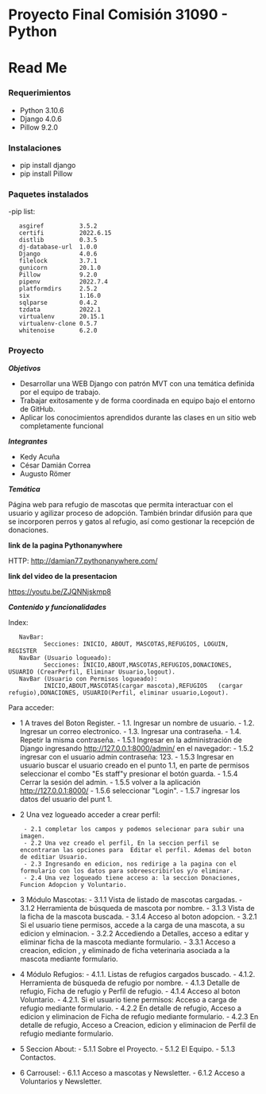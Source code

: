 # Proyecto Final Comisión 31090 - Python
# Read Me

### Requerimientos

- Python 3.10.6
- Django 4.0.6
- Pillow  9.2.0

### Instalaciones

- pip install django
- pip install Pillow

### Paquetes instalados


-pip list:  

       asgiref          3.5.2
       certifi          2022.6.15
       distlib          0.3.5
       dj-database-url  1.0.0
       Django           4.0.6
       filelock         3.7.1
       gunicorn         20.1.0
       Pillow           9.2.0
       pipenv           2022.7.4
       platformdirs     2.5.2
       six              1.16.0
       sqlparse         0.4.2
       tzdata           2022.1
       virtualenv       20.15.1
       virtualenv-clone 0.5.7
       whitenoise       6.2.0 



### Proyecto


***Objetivos***

- Desarrollar una WEB Django con patrón MVT con una temática definida por el equipo de trabajo.
- Trabajar exitosamente y de forma coordinada en equipo bajo el entorno de GitHub.
- Aplicar los conocimientos aprendidos durante las clases en un sitio web completamente funcional


***Integrantes***

- Kedy Acuña
- César Damián Correa
- Augusto Römer


***Temática***

Página web para refugio de mascotas que permita interactuar con el usuario y agilizar proceso de adopción. 
También brindar difusión para que se incorporen perros y gatos al refugio, así como gestionar la recepción de donaciones.


**link de la pagina Pythonanywhere**

HTTP: http://damian77.pythonanywhere.com/

**link del video de la presentacion**

https://youtu.be/ZJQNNjskmp8


***Contenido y funcionalidades***


Index:

       NavBar: 
              Secciones: INICIO, ABOUT, MASCOTAS,REFUGIOS, LOGUIN, REGISTER 
       NavBar (Usuario logueado):
              Secciones: INICIO,ABOUT,MASCOTAS,REFUGIOS,DONACIONES, USUARIO (CrearPerfil, Eliminar Usuario,logout).
       NavBar (Usuario con Permisos logueado):
              INICIO,ABOUT,MASCOTAS(cargar mascota),REFUGIOS   (cargar refugio),DONACIONES, USUARIO(Perfil, eliminar usuario,Logout).


Para acceder: 

- 1 A traves del Boton Register.
       - 1.1. Ingresar un nombre de usuario.
       - 1.2. Ingresar un correo electronico.
       - 1.3. Ingresar una contraseña.
       - 1.4. Repetir la misma contraseña.
       - 1.5.1 Ingresar en la administración de Django ingresando http://127.0.0.1:8000/admin/ en el navegador:
       - 1.5.2 ingresar con el usuario admin contraseña: 123.
       - 1.5.3 Ingresar en usuario buscar el usuario creado en el punto 1.1, en parte de permisos seleccionar el combo "Es staff"y presionar el botón guarda.
       - 1.5.4 Cerrar la sesión del admin.
       - 1.5.5 volver a la aplicación http://127.0.0.1:8000/ 
       - 1.5.6 seleccionar "Login".
       - 1.5.7 ingresar los datos del usuario del punt 1.

- 2 Una vez logueado acceder a crear perfil:

       - 2.1 completar los campos y podemos selecionar para subir una imagen.
       - 2.2 Una vez creado el perfil, En la seccion perfil se encontraran las opciones para  Editar el perfil. Ademas del boton de editiar Usuario.
       - 2.3 Ingresando en edicion, nos redirige a la pagina con el formulario con los datos para sobreescribirlos y/o eliminar.
       - 2.4 Una vez logueado tiene acceso a: la seccion Donaciones, Funcion Adopcion y Voluntario.

- 3 Módulo Mascotas:
       - 3.1.1 Vista de listado de mascotas cargadas.
       - 3.1.2 Herramienta de búsqueda de mascota por nombre.
       - 3.1.3 Vista de la ficha de la mascota buscada.
       - 3.1.4 Acceso al boton adopcion.
       - 3.2.1 Si el usuario tiene permisos, accede a la carga de una mascota, a su edicion y elminacion.
       - 3.2.2 Accediendo a Detalles, acceso a editar y eliminar ficha de la mascota mediante formulario.
       - 3.3.1 Acceso a  creacion, edicion , y eliminado de ficha veterinaria asociada a la mascota mediante formulario.
         
- 4 Módulo Refugios:
       - 4.1.1. Listas de refugios cargados buscado.
       - 4.1.2. Herramienta de búsqueda de refugio por nombre.
       - 4.1.3  Detalle de refugio, Ficha de refugio y Perfil de refugio.
       - 4.1.4  Acceso al boton Voluntario.
       - 4.2.1. Si el usuario tiene permisos: Acceso a carga de refugio mediante formulario.
       - 4.2.2 En detalle de refugio, Acceso a edicion y eliminacion de Ficha de refugio mediante formulario.
       - 4.2.3 En detalle de refugio, Acceso a Creacion, edicion y eliminacion de Perfil de refugio mediante formulario.

- 5 Seccion About:
       - 5.1.1 Sobre el Proyecto.
       - 5.1.2 El Equipo.
       - 5.1.3 Contactos.

- 6  Carrousel:
       - 6.1.1 Acceso a mascotas y Newsletter.
       - 6.1.2 Acceso a Voluntarios y Newsletter.
